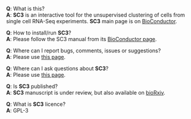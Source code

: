 
__Q__: What is this?  
__A__: __SC3__ is an interactive tool for the unsupervised clustering of cells from single cell RNA-Seq experiments. __SC3__ main page is on [BioConductor](http://bioconductor.org/packages/SC3/).

__Q__: How to install/run __SC3__?  
__A__: Please follow the SC3 manual from its [BioConductor page](http://bioconductor.org/packages/SC3/).

__Q__: Where can I report bugs, comments, issues or suggestions?  
__A__: Please use [this page](https://github.com/hemberg-lab/SC3/issues).

__Q__: Where can I ask questions about __SC3__?  
__A__: Please use [this page](https://support.bioconductor.org/p/new/post/?tag_val=SC3).

__Q__: Is __SC3__ published?  
__A__: __SC3__ manuscript is under review, but also available on [bioRxiv](http://biorxiv.org/content/early/2016/01/13/036558).

__Q__: What is __SC3__ licence?  
__A__: GPL-3

